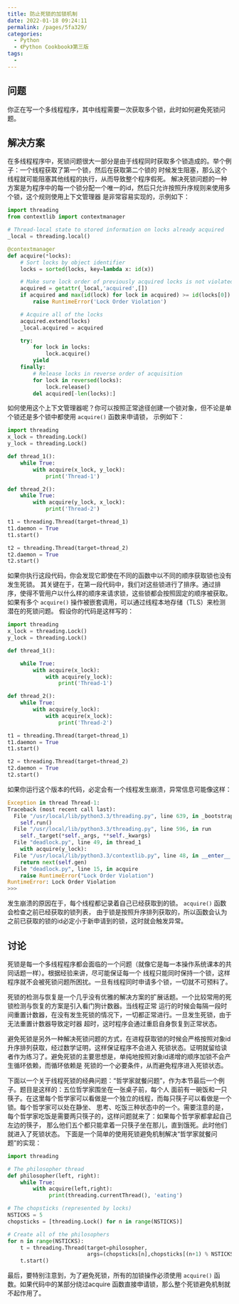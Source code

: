 ```yaml
---
title: 防止死锁的加锁机制
date: 2022-01-18 09:24:11
permalink: /pages/5fa329/
categories:
  - Python
  - 《Python Cookbook》第三版
tags:
  - 
---
```


## 问题

你正在写一个多线程程序，其中线程需要一次获取多个锁，此时如何避免死锁问题。

## 解决方案

在多线程程序中，死锁问题很大一部分是由于线程同时获取多个锁造成的。举个例子：一个线程获取了第一个锁，然后在获取第二个锁的 时候发生阻塞，那么这个线程就可能阻塞其他线程的执行，从而导致整个程序假死。 解决死锁问题的一种方案是为程序中的每一个锁分配一个唯一的id，然后只允许按照升序规则来使用多个锁，这个规则使用上下文管理器 是非常容易实现的，示例如下：

```python
import threading
from contextlib import contextmanager

# Thread-local state to stored information on locks already acquired
_local = threading.local()

@contextmanager
def acquire(*locks):
    # Sort locks by object identifier
    locks = sorted(locks, key=lambda x: id(x))

    # Make sure lock order of previously acquired locks is not violated
    acquired = getattr(_local,'acquired',[])
    if acquired and max(id(lock) for lock in acquired) >= id(locks[0]):
        raise RuntimeError('Lock Order Violation')

    # Acquire all of the locks
    acquired.extend(locks)
    _local.acquired = acquired

    try:
        for lock in locks:
            lock.acquire()
        yield
    finally:
        # Release locks in reverse order of acquisition
        for lock in reversed(locks):
            lock.release()
        del acquired[-len(locks):]
```

如何使用这个上下文管理器呢？你可以按照正常途径创建一个锁对象，但不论是单个锁还是多个锁中都使用 `acquire()` 函数来申请锁， 示例如下：

```python
import threading
x_lock = threading.Lock()
y_lock = threading.Lock()

def thread_1():
    while True:
        with acquire(x_lock, y_lock):
            print('Thread-1')

def thread_2():
    while True:
        with acquire(y_lock, x_lock):
            print('Thread-2')

t1 = threading.Thread(target=thread_1)
t1.daemon = True
t1.start()

t2 = threading.Thread(target=thread_2)
t2.daemon = True
t2.start()
```

如果你执行这段代码，你会发现它即使在不同的函数中以不同的顺序获取锁也没有发生死锁。 其关键在于，在第一段代码中，我们对这些锁进行了排序。通过排序，使得不管用户以什么样的顺序来请求锁，这些锁都会按照固定的顺序被获取。 如果有多个 `acquire()` 操作被嵌套调用，可以通过线程本地存储（TLS）来检测潜在的死锁问题。 假设你的代码是这样写的：

```python
import threading
x_lock = threading.Lock()
y_lock = threading.Lock()

def thread_1():

    while True:
        with acquire(x_lock):
            with acquire(y_lock):
                print('Thread-1')

def thread_2():
    while True:
        with acquire(y_lock):
            with acquire(x_lock):
                print('Thread-2')

t1 = threading.Thread(target=thread_1)
t1.daemon = True
t1.start()

t2 = threading.Thread(target=thread_2)
t2.daemon = True
t2.start()
```

如果你运行这个版本的代码，必定会有一个线程发生崩溃，异常信息可能像这样：

```python
Exception in thread Thread-1:
Traceback (most recent call last):
  File "/usr/local/lib/python3.3/threading.py", line 639, in _bootstrap_inner
    self.run()
  File "/usr/local/lib/python3.3/threading.py", line 596, in run
    self._target(*self._args, **self._kwargs)
  File "deadlock.py", line 49, in thread_1
    with acquire(y_lock):
  File "/usr/local/lib/python3.3/contextlib.py", line 48, in __enter__
    return next(self.gen)
  File "deadlock.py", line 15, in acquire
    raise RuntimeError("Lock Order Violation")
RuntimeError: Lock Order Violation
>>>
```

发生崩溃的原因在于，每个线程都记录着自己已经获取到的锁。 `acquire()` 函数会检查之前已经获取的锁列表， 由于锁是按照升序排列获取的，所以函数会认为之前已获取的锁的id必定小于新申请到的锁，这时就会触发异常。

## 讨论

死锁是每一个多线程程序都会面临的一个问题（就像它是每一本操作系统课本的共同话题一样）。根据经验来讲，尽可能保证每一个 线程只能同时保持一个锁，这样程序就不会被死锁问题所困扰。一旦有线程同时申请多个锁，一切就不可预料了。

死锁的检测与恢复是一个几乎没有优雅的解决方案的扩展话题。一个比较常用的死锁检测与恢复的方案是引入看门狗计数器。当线程正常 运行的时候会每隔一段时间重置计数器，在没有发生死锁的情况下，一切都正常进行。一旦发生死锁，由于无法重置计数器导致定时器 超时，这时程序会通过重启自身恢复到正常状态。

避免死锁是另外一种解决死锁问题的方式，在进程获取锁的时候会严格按照对象id升序排列获取，经过数学证明，这样保证程序不会进入 死锁状态。证明就留给读者作为练习了。避免死锁的主要思想是，单纯地按照对象id递增的顺序加锁不会产生循环依赖，而循环依赖是 死锁的一个必要条件，从而避免程序进入死锁状态。

下面以一个关于线程死锁的经典问题：“哲学家就餐问题”，作为本节最后一个例子。题目是这样的：五位哲学家围坐在一张桌子前，每个人 面前有一碗饭和一只筷子。在这里每个哲学家可以看做是一个独立的线程，而每只筷子可以看做是一个锁。每个哲学家可以处在静坐、 思考、吃饭三种状态中的一个。需要注意的是，每个哲学家吃饭是需要两只筷子的，这样问题就来了：如果每个哲学家都拿起自己左边的筷子， 那么他们五个都只能拿着一只筷子坐在那儿，直到饿死。此时他们就进入了死锁状态。 下面是一个简单的使用死锁避免机制解决“哲学家就餐问题”的实现：

```python
import threading

# The philosopher thread
def philosopher(left, right):
    while True:
        with acquire(left,right):
             print(threading.currentThread(), 'eating')

# The chopsticks (represented by locks)
NSTICKS = 5
chopsticks = [threading.Lock() for n in range(NSTICKS)]

# Create all of the philosophers
for n in range(NSTICKS):
    t = threading.Thread(target=philosopher,
                         args=(chopsticks[n],chopsticks[(n+1) % NSTICKS]))
    t.start()
```

最后，要特别注意到，为了避免死锁，所有的加锁操作必须使用 `acquire()` 函数。如果代码中的某部分绕过acquire 函数直接申请锁，那么整个死锁避免机制就不起作用了。